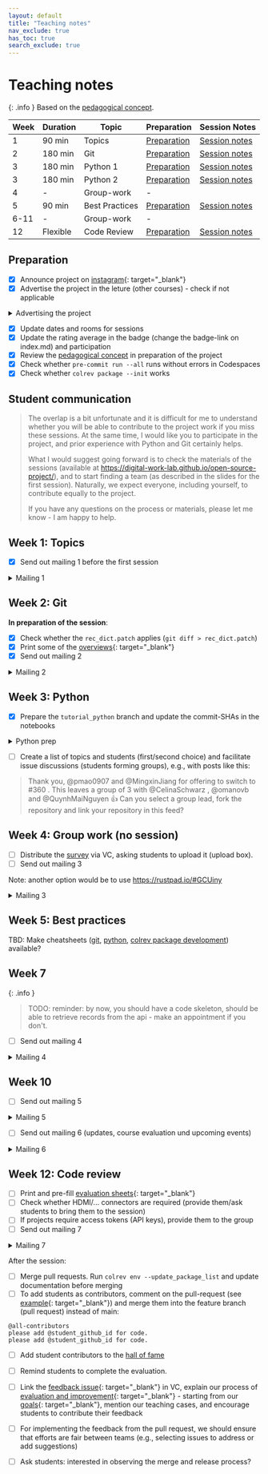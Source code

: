 ```yaml
---
layout: default
title: "Teaching notes"
nav_exclude: true
has_toc: true
search_exclude: true
---
```


# Teaching notes

{: .info }
Based on the [pedagogical concept](pedagogy.html).

| **Week** | **Duration** | **Topic**        | **Preparation**                      | **Session Notes**                                          |
|----------|--------------|------------------|--------------------------------------|------------------------------------------------------------|
| 1        | 90 min       | Topics           | [Preparation](#topics)               | [Session notes](week_1_teaching_notes.html)                |
| 2        | 180 min      | Git              | [Preparation](#git)                  | [Session notes](week_2_git_teaching_notes.html)            |
| 3        | 180 min      | Python 1         | [Preparation](#python)               | [Session notes](week_3_python_teaching_notes_1.html)       |
| 3        | 180 min      | Python 2         | [Preparation](#python)               | [Session notes](week_3_python_teaching_notes_2.html)       |
| 4        | -            | Group-work       | -                                    |                                                            |
| 5        | 90 min       | Best Practices   | [Preparation](#best-practices)       | [Session notes](week_5_best_practices_teaching_notes.html) |
| 6-11     | -            | Group-work       | -                                    |                                                            |
| 12       | Flexible     | Code Review      | [Preparation](#code-review)          | [Session notes](week_12_code_review_teaching_notes.html)   |

## Preparation

- [x] Announce project on [instagram](https://www.instagram.com/informatik_unibamberg/){: target="_blank"}
- [x] Advertise the project in the leture (other courses) - check if not applicable

<details markdown="block">
<summary>Advertising the project</summary>

VC post (advertise the project in the lecture):

> Liebe Studierende,
> 
> ich hoffe, Sie hatten nach den Klausuren eine erholsame Zeit und sind wieder gut im Semester angekommen.
> 
> Im aktuellen Semester (sowie im kommenden Sommersemester) biete ich ein WI-Projekt an, bei dem wir mit Python, git und dem GitHub Open-Source Workflow arbeiten. Wenn Sie das WI-Projekt noch nicht belegt haben, können Sie gerne noch kurzfristig dazukommen. Mit git und GitHub sind Sie ja schon vertraut und die Einführung in Python findet nächste Woche statt (Dienstag, 28.10.2024, 08:00 – 12:00 Uhr (WE5/01.003), Donnerstag, 30.10.2024, 14:00 – 18:00 Uhr (WE5/01.003)). Schicken Sie mir bei Interesse gerne eine E-Mail.
> 
> Alles Gute für das WS 24/25!
> 
> Mit besten Grüßen
> 
> Gerit Wagner

English Version:

> Dear students,
> 
> I hope you had a restful time after the exams and that you have returned to the semester safely.
> 
> In the current semester (as well as in the coming summer semester) I am offering a WI project in which we work with Python, git and the GitHub open source workflow. If you have not yet taken the WI project, you are welcome to join at short notice. You are already familiar with git and GitHub and the introduction to Python will take place next week (Tuesday, 28.10.2024, 08:00 - 12:00 (WE5/01.003), Thursday, 30.10.2024, 14:00 - 18:00 (WE5/01.003)). Please send me an e-mail if you are interested.
> 
> All the best for WS 24/25!
> 
> With best regards
> 
> Gerit Wagner

</details>

- [x] Update dates and rooms for sessions
- [x] Update the rating average in the badge (change the badge-link on index.md) and participation
- [x] Review the [pedagogical concept](pedagogy.html) in preparation of the project
- [x] Check whether `pre-commit run --all` runs without errors in Codespaces
- [x] Check whether `colrev package --init` works

## Student communication

> The overlap is a bit unfortunate and it is difficult for me to understand whether you will be able to contribute to the project work if you miss these sessions. At the same time, I would like you to participate in the project, and prior experience with Python and Git certainly helps.
> 
> What I would suggest going forward is to check the materials of the sessions (available at https://digital-work-lab.github.io/open-source-project/), and to start finding a team (as described in the slides for the first session). Naturally, we expect everyone, including yourself, to contribute equally to the project.
> 
> If you have any questions on the process or materials, please let me know - I am happy to help.

## Week 1: Topics <a id="topics"></a>

- [x] Send out mailing 1 before the first session

<details markdown="block">
<summary>Mailing 1</summary>

VC post:

> Sehr geehrte Studierende,
> 
> herzlich willkommen zum WI-Projekt der Juniorprofessur für Digital Work.
> 
> Sie finden alle administrativen Informationen sowie Unterlagen hier im VC-Kurs. Bitte beachten Sie, dass sämtliche schriftliche Kommunikation sowie alle Informationen hier im VC-Kurs erfolgt bzw. zur Verfügung gestellt wird.
> 
> Bei Fragen zur Veranstaltung können Sie sich gern an mich (gerit.wagner@uni-bamberg.de) wenden.
> 
> Ich wünsche Ihnen eine erfolgreiche Veranstaltung.
> 
> Mit besten Grüßen
> 
> Gerit Wagner

English Version:

> Dear students,
> 
> Welcome to the WI project of the Junior Professorship for Digital Work.
> 
> You will find all administrative information and documents here in the VC course. Please note that all written communication and information will be provided here in the VC course.
> 
> If you have any questions about the course, please contact me (gerit.wagner@uni-bamberg.de).
> 
> I wish you a successful event.
> 
> With best regards
> 
> Gerit Wagner

</details>

## Week 2: Git  <a id="git"></a>

**In preparation of the session**: 

- [x] Check whether the `rec_dict.patch` applies (`git diff > rec_dict.patch`)
- [x] Print some of the [overviews](https://github.com/digital-work-lab/practice-git/blob/main/notebooks/img/overview-task.pdf){: target="_blank"}
- [x] Send out mailing 2

<details markdown="block">
<summary>Mailing 2</summary>

VC post (21.10.25)

> Liebe Studierende,
> 
> wir möchten Sie daran erinnern, dass Sie bis zur nächsten Session einen Kommentar in den Issue-Feeds hinterlassen.
>
> Ihr Interesse an den Teilthemen können Sie hier im Diskussionsfeeds signalisieren: https://github.com/CoLRev-Environment/colrev/milestone/9.
> 
> Ein einfaches “I would like to work on this issue 🙋” wäre ausreichend.
> 
> Bei Fragen können wir gerne weiterhelfen.
> 
> Mit besten Grüßen
> 
> Ihr Digital Work Team

English Version:

> Dear students,
> 
> We would like to remind you to leave a comment in the issue feeds before the next session.
>
> > You can signal your interest in the sub-topics here in the discussion feeds: https://github.com/CoLRev-Environment/colrev/milestone/9.
> 
> A simple “I would like to work on this issue 🙋” would be sufficient.
> 
> If you have any questions, we will be happy to help.
> 
> With best regards
> 
> Laureen Thurner
</details>

## Week 3: Python <a id="python"></a>

- [x] Prepare the `tutorial_python` branch and update the commit-SHAs in the notebooks

<details markdown="block">
<summary>Python prep</summary>

```
git checkout tutorial_python
git branch tutorial_backup
git rebase -i HEAD~16
# edit the "update click" commit (before the tutorial starts) with the latest pyproject.toml / poetry update to update poetry.lock
git rebase main
git push -f
```

When the poetry.lock/pyproject.toml fail: checkout --ours poetry.lock/pyproject.toml, poetry add bibtexparser
</details>

- [ ] Create a list of topics and students (first/second choice) and facilitate issue discussions (students forming groups), e.g., with posts like this:

> Thank you, @pmao0907 and @MingxinJiang for offering to switch to #360 . This leaves a group of 3 with @CelinaSchwarz , @omanovb and @QuynhMaiNguyen 👍 Can you select a group lead, fork the repository and link your repository in this feed?

<!-- 

VC post (21.10.24)

> Liebe Studierende,
> 
> zur Vorbereitung unserer Session am Dienstag möchten wir Sie kurz erinnern, dass Sie eine eingerichtete Programmierumgebung benötigen. Wie auf den letzten Slides aus der ersten Session beschrieben, sollten Git, Python und ColRev installiert sein. Der Befehl "colrev init --example" sollte ohne Fehler ausgeführt werden. Es wäre gut, wenn Sie dies auf Ihrem Arbeitsgrät, auf GitHub Codespaces oder einem CIP-Pool Rechner ausprobieren.
>
> Bei Fragen helfen wir gerne weiter. Um Probleme bei der Einrichtung der Programmierumgebung zu unterstützen, bieten wir zudem am "Tag" (Datum) eine offene Session von ... bis ... Uhr an. Kommen Sie bei Bedarf gerne im Büro (WE5/01.081) vorbei!
>
> Die eingerichtete Programmierumgebung muss bis zum ersten Python Termin funktionsfähig sein, sonst können wir in den folgenden zwei Sessions nicht richtig arbeiten, deshalb bitten wir Sie frühzeitig damit anzufangen und das Angebot des Lehrsthls anzunehmen.
> 
> Wenn Sie sich im Vorfeld noch mit der Python-Syntax vertraut machen möchten, finden Sie hier ein gutes Tutorial: https://www.codecademy.com/learn/learn-python-3
> 
> Wir freue uns auf die kommende Session mit Ihnen!
> 
> Beste Grüße & ein schönes Wochenende
> 
> Ihr Digital Work Team

-->

## Week 4: Group work (no session)

- [ ] Distribute the [survey](../assets/Interim_Project_Assessment_Survey.docx) via VC, asking students to upload it (upload box).
- [ ] Send out mailing 3

Note: another option would be to use https://rustpad.io/#GCUiny

<!--
<details markdown="block">
<summary>Mailing 3</summary>
VC post (10.11.24)
Reminder for merge: 10.11. (linking to resources)

> Liebe Studierende,
>
> hier noch eine Erinnerung an den Merge, den Sie bis zum 10. November durch führen sollen.
>
> Dieser Merge und Ihre Erfahrung (Schwierigkeiten oder ähnliches) sind wichtig, um die Best Practice Session am 13. November bestmöglichst gestalten zu können.
>
> Die Umfrage können Sie unter folgenden Link ausfüllen.
>
> Viele Grüße und weiterhin viel Erfolg im Projekt,
>
> Laureen Thurner

English Version:

> Dear students,
>
> Here is a reminder about the merge that you have to complete by November 10.
>
> This merge and your experience (difficulties or similar) are important in order to be able to organize the Best Practice Session on 13th of November in the best possible way.
>
> The Survey can be accessed through this Link.
>
> Best wishes and continued success with the project,
>
> Laureen Thurner
</details>
-->

<details markdown="block">
<summary>Mailing 3</summary>
VC post (10.11.24)

> Liebe Studierende,
>
> zur Vorbereitung der Best Practice Session würden wir Sie bitten, die Umfrage die über diesen Link zur verfügung steht auszufüllen.
>
>
> Somit können wir in der Session gezielt auf Ihre Fragen und Herausforderungen eingehen.
>
> Wir freuen uns auf die nächste Session mit Ihnen am 13. November!
>
> Beste Grüße und eine erfolgreiche Woche
>
> Laureen Thurner

English Version:

> Dear students,
>
> In preparation for the Best Practice Session, we would ask you to do the survey under this Link.
>
> This will allow us to address your questions and challenges in the session.
>
> We look forward to the next session with you on November 13!
>
> Best wishes and have a successful week
>
> Laureen Thurner
</details>

## Week 5: Best practices <a id="best-practices"></a>

TBD: Make cheatsheets ([git](../teaching_notes/cheatsheet_git.md), [python](../teaching_notes/cheatsheet_python.md), [colrev package development](../teaching_notes/cheatsheet_colrev.md)) available?

## Week 7

{: .info }
> TODO: reminder: by now, you should have a code skeleton, should be able to retrieve records from the api - make an appointment if you don't.

- [ ] Send out mailing 4

<details markdown="block">
<summary>Mailing 4</summary>
VC post (27.11.24)

> Liebe Studierende,
>
> wir möchten Sie nochmals auf das Angebot der Hacking Sessions verweisen.
>
> Diese können Sie einfach unter diesem Link buchen.
>
> Beste Grüße und weiterhin Viel Erfolg beim Projekt
>
> Laureen Thurner

English Version:

> Dear students,
>
> We would like to draw your attention once again to the hacking sessions on offer.
>
> You can easily book these under this link.
>
> Best regards and continued success with the project
>
> Laureen Thurner
</details>

## Week 10

- [ ] Send out mailing 5

<details markdown="block">
<summary>Mailing 5</summary>
VC post (16.12.24)

> Liebe Studierende,
> 
> ich möchte Sie kurz an die Abgabe am 20. Dezember erinnern. Um Ihren Code einzureichen, müssten Sie wie besprochen einen Pull Request erstellen.
> 
> Dieser Code kann nach dem erstellen des Pull Requests noch geändert werden bis spätestens 12. Januar, ab diesem Zeitpunkt werden Änderungen nicht mehr evaluiert.
>
> Zudem haben wir den Termin für die Code-Review Session festgelegt. Diese findet am TBA statt. Die genaue Uhrzeit können Sie diese Woche selbst in einer Umfrage hier im VC buchen. Bitte beachten Sie, dass nur ein Mitglied pro Team einen Slot bucht, damit alle Termine eingehalten werden können. Die Code-Review Session wird inklusive des anschließenden Gesprächs maximal 1 Stunde dauern.
> 
> Beste Grüße und viel Erfolg beim Endspurt
> 
> Laureen Thurner

English Version:

> Dear students,
> 
> I would like to briefly remind you of the submission deadline on December 20. To submit your code, you would need to create a pull request as discussed.
> 
> > This code can still be changed after the pull request has been created until January 12 at the latest, after which time changes will no longer be evaluated.
>
> We have also set the date for the code review session. This will take place at the TBA. You can book the exact time yourself this week in a survey here in the VC. Please note that only one member per team can book a slot so that all deadlines can be met. The code review session, including the subsequent discussion, will last a maximum of 1 hour.
> 
> Best regards and good luck with the final spurt
> 
> Laureen Thurner
</details>

- [ ] Send out mailing 6 (updates, course evaluation und upcoming events)

<details markdown="block">
<summary>Mailing 6</summary>
> Liebe Studierende,
> 
> vielen Dank für Ihre Arbeit am Projekt und die Pull-Requests. Ich habe zum Abschluss jew. ein paar Verbesserungsvorschläge gemacht, die schnell umsetzbar sein sollten und teilweise schon erledigt wurden.
> 
> Zur Erinnerung: Die letzte Session findet am 9. Juli mit dem Code-Review statt. Fast alle Gruppen haben bereits einen Termin über VC gebucht.
> 
> Die Evaluation des WI-Projekts sollten Sie per E-Mail erhalten haben. Wir hoffen sehr, dass Sie mit dem Projekt zufrieden waren und dass Sie sich an der Evaluation beteiligen.
> 
> Parallel dazu haben wir Verbesserungsvorschläge für das kommende Semester im folgenden Issue gesammelt:
> 
> https://github.com/digital-work-lab/open-source-project/issues/8.
> 
> Ich lade Sie herzlich ein, weitere Ideen und Vorschläge dort zu ergänzen.
> 
> Heute findet zudem die Choose-a-Chair Messe statt, bei der wir die Möglichkeit haben, persönlich ins Gespräch zu kommen, zum Beispiel über Abschlussarbeiten:
> 
> https://digital-work-lab.github.io/theses/docs/topics.html
> 
> Mit besten Grüßen
> 
> Gerit Wagner

English Version:

> Dear students,
> 
> Thank you very much for your work on the project and the pull requests. At the end, I made a few suggestions for improvement, some of which could be implemented quickly and some of which have already been implemented.
> 
> As a reminder: The last session will take place on July 9th with the code review. Almost all groups have already booked an appointment via VC.
> 
> You should have received the evaluation of the WI project by e-mail. We very much hope that you were satisfied with the project and that you will participate in the evaluation.
> 
> At the same time, we have collected suggestions for improvement for the coming semester in the following issue:
> 
> > https://github.com/digital-work-lab/open-source-project/issues/8.
> 
> I cordially invite you to add further ideas and suggestions there.
> 
> > Today is also the Choose-a-Chair fair, where we have the opportunity to talk in person, for example about Bachelor's theses:
> 
> https://digital-work-lab.github.io/theses/docs/topics.html
> 
> With best regards
> 
> Gerit Wagner
</details>

## Week 12: Code review <a id="code-review"></a>

- [ ] Print and pre-fill [evaluation sheets](https://github.com/digital-work-lab/open-source-project/tree/main/assets/evaluation){: target="_blank"}
- [ ] Check whether HDMI/... connectors are required (provide them/ask students to bring them to the session)
- [ ] If projects require access tokens (API keys), provide them to the group
- [ ] Send out mailing 7

<details markdown="block">
<summary>Mailing 7</summary>
> Liebe Studierende,
> 
> ich möchte Ihnen noch ein paar Informationen zur Code-Review Session zukommen lassen. Der Ablauf ist auf den Folien beschrieben und über folgenden Link zugänglich:
> 
> https://digital-work-lab.github.io/open-source-project/output/06-code_review.html
> 
> Grundsätzlich ist die Idee, die Maintainer-Perspektive einzunehmen und Ihr Wissen aus dem Projekt auf ein sehr ähnliches Thema zu übertragen.
> 
> Idealerweise können Sie dabei Ihre erworbenen Kenntnisse (Git, Python, CoLRev) zeigen und durch den Perspektivwechsel ergänzen. Zudem können Sie am Ende konstruktive Vorschläge zur Verbesserung des zugelosten Projekts einbringen. Die entsprechende Zuordnung der Gruppen/Pull-Request geben wir in der Session bekannt.
> 
> Wir begleiten die Session, indem wir bei Bedarf Tipps geben oder Fragen stellen. Die Session findet im ISM Labor 1.094 statt. Die Zuordnung der Gruppen zu Terminen wurde über die VC-Abstimmung abgeschlossen:
> 
> -  9.00 - 10.00 Uhr: XXXXXXXXXXXXXXXXXx
> 
> Es wäre hilfreich, wenn Sie einen HDMI-fähigen Laptop bzw. einen entsprechenden Adapter mitbringen.
> 
> Ich freue mich auf den erfolgreichen Projektabschluss mit Ihnen!
> 
> Mit besten Grüßen
> 
> Gerit Wagner

English Version:

> Dear students,
> 
> I would like to send you some more information about the code review session. The procedure is described on the slides and can be accessed via the following link:
> 
> https://digital-work-lab.github.io/open-source-project/output/06-code_review.html
> 
> Basically, the idea is to take the maintainer perspective and transfer your knowledge from the project to a very similar topic.
> 
> Ideally, you can demonstrate the knowledge you have acquired (Git, Python, CoLRev) and add to it by changing your perspective. You can also make constructive suggestions for improving the assigned project at the end. We will announce the corresponding assignment of the groups/pull request in the session.
> 
> We will accompany the session by giving tips or asking questions if necessary. The session will take place in ISM Lab 1.094. The assignment of the groups to dates was finalized via the VC vote:
> 
> - 9.00 - 10.00 a.m.: XXXXXXXXXXXXXXXXXXXXXx
> 
> It would be helpful if you could bring an HDMI-capable laptop or an appropriate adapter.
> 
> I look forward to successfully completing the project with you!
> 
> With best regards
> 
> Gerit Wagner
</details>

After the session:

- [ ] Merge pull requests. Run `colrev env --update_package_list` and update documentation before merging
- [ ] To add students as contributors, comment on the pull-request (see [example](https://github.com/CoLRev-Environment/colrev/pull/199){: target="_blank"}) and merge them into the feature branch (pull request) instead of main:

```
@all-contributors
please add @student_github_id for code. 
please add @student_github_id for code.
```

- [ ] Add student contributors to the [hall of fame](hall_of_fame.html)
- [ ] Remind students to complete the evaluation.
- [ ] Link the [feedback issue](https://github.com/digital-work-lab/open-source-project/issues/8){: target="_blank"} in VC, explain our process of [evaluation and improvement](https://digital-work-lab.github.io/handbook/docs/30-teaching/30_processes/30.02.courses.html){: target="_blank"} - starting from our [goals](https://digital-work-lab.github.io/handbook/docs/10-lab/10_processes/10.01.goals.html){: target="_blank"}, mention our teaching cases, and encourage students to contribute their feedback

- [ ] For implementing the feedback from the pull request, we should ensure that efforts are fair between teams (e.g., selecting issues to address or add suggestions)
- [ ] Ask students: interested in observing the merge and release process?

<!-- 
Liebe Studierende,

die Scheine liegen abholbereit im Sekretariat (WE5/01.029) bei Frau Gehringer. Sie können Montag/Mittwoch/Donnerstag zwischen 10 und 13 Uhr bzw. Dienstag zwischen 11 und 13 Uhr abgeholt werden. Die Scheine können bei Herrn Kipphan (WE5/01.078) eingebracht werden (Montag 13-15 Uhr, Mittwoch 9.30-11.30 und 13-15 Uhr).

Die ersten Pull-Requests sind gemerged. Sie können gerne einen Blick auf meine abschließenden Änderungen werfen. Sprechen Sie mich bei Interesse an der Nutzung oder Weiterentwicklung von CoLRev, z.B. im Rahmen einer Abschlussarbeit, gerne an!

Die Evaluation sollten Sie ebenfalls erhalten haben - ich würde mich freuen, wenn Sie sich die Zeit nehmen und mir ein Feedback zur Veranstaltung geben.

Mit den besten Wünschen für eine erfolgreiche Klausurenzeit und eine erholsame vorlesungsfreie Zeit,

Gerit Wagner
-->
